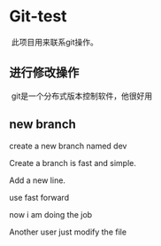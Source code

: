 # Git-test

​	此项目用来联系git操作。

## 进行修改操作

​	git是一个分布式版本控制软件，他很好用

## new branch

create a new branch named dev

Create a branch is fast and simple.

Add a new line.

use fast forward

now i am doing the job

Another user just modify the file